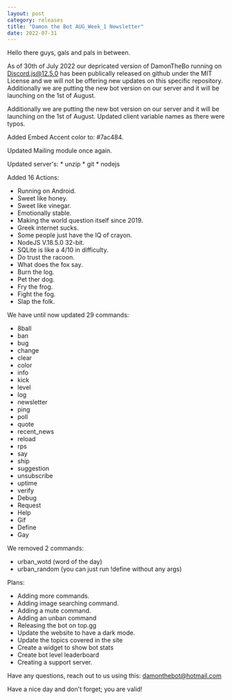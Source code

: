 ```yaml
---
layout: post
category: releases
title: "Damon the Bot AUG_Week_1 Newsletter"
date: 2022-07-31
---
```


Hello there guys, gals and pals in between.

As of 30th of July 2022 our depricated version of DamonTheBo running on
Discord.js@12.5.0 has been publically released on github under the MIT
License and we will not be offering new updates on this specific repository.
Additionally we are putting the new bot version on our server and it will be
launching on the 1st of August.

Additionally we are putting the new bot version on our server and it will be launching 
on the 1st of August. Updated client variable names as there were typos. 

Added Embed Accent color to: #7ac484. 

Updated Mailing module once again. 

Updated server's: * unzip * git * nodejs 

Added 16 Actions: 
* Running on Android. 
* Sweet like honey. 
* Sweet like vinegar. 
* Emotionally stable. 
* Making the world question itself since 2019. 
* Greek internet sucks. 
* Some people just have the IQ of crayon. 
* NodeJS V.18.5.0 32-bit. 
* SQLite is like a 4/10 in difficulty. 
* Do trust the racoon. 
* What does the fox say. 
* Burn the log. 
* Pet ther dog. 
* Fry the frog. 
* Fight the fog. 
* Slap the folk. 

We have until now updated 29 commands: 
* 8ball 
* ban 
* bug 
* change 
* clear 
* color
* info 
* kick 
* level 
* log 
* newsletter 
* ping 
* poll 
* quote 
* recent_news 
* reload 
* rps 
* say 
* ship 
* suggestion 
* unsubscribe 
* uptime 
* verify
* Debug
* Request
* Help
* Gif
* Define
* Gay

We removed 2 commands:
* urban_wotd (word of the day)
* urban_random (you can just run !define without any args)

Plans:
* Adding more commands.
* Adding image searching command.
* Adding a mute command.
* Adding an unban command
* Releasing the bot on top.gg
* Update the website to have a dark mode.
* Update the topics covered in the site
* Create a widget to show bot stats
* Create bot level leaderboard
* Creating a support server.

Have any questions, reach out to us using this:
damonthebot@hotmail.com

Have a nice day and don't forget; you are valid!
